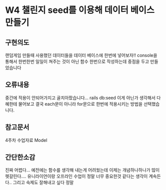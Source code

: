 <h1>W4 챌린지 seed를 이용해 데이터 베이스 만들기</h1>
<h2>구현의도</h2>
<p>랜덤게임 만들때 사용했던 데이터들을 데이터 베이스에 한번에 넣어보자!! console을 통해서 한번한번 일일이 쳐주는 것이 아닌 함수 한번으로 작성하는데 중점을 두고 만들었습니다</p>
<h2>오류내용</h2>
<p>중간에 적용이 안되어가지고 골치아팠습니다... rails db:seed 이게 아닌가 생각해서 다혜한테 물어보고 결국 each문이 아니라 for문으로 한번에 적용시키는 방법을 선택했습니다.</p>
<h2>참고문서</h2>
<p>4주차 수업자료 Model</p>
<h2>간단한소감</h2>
<p>진짜 어렵다... 예전에는 함수를 생각해 내는게 어려웠는데 이제는 개념하나하나가 많이 헷갈린다.... 유니라이언이랑 오프라인 수업이 정말 너무 중요한것 같다는 생각이 계속든다.. 그리고 숙제도 잘해내고 싶다 정말</p>